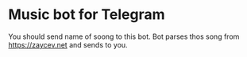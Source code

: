 # Music bot for Telegram

You should send name of soong to this bot. Bot parses thos song from https://zaycev.net and sends to you. 

